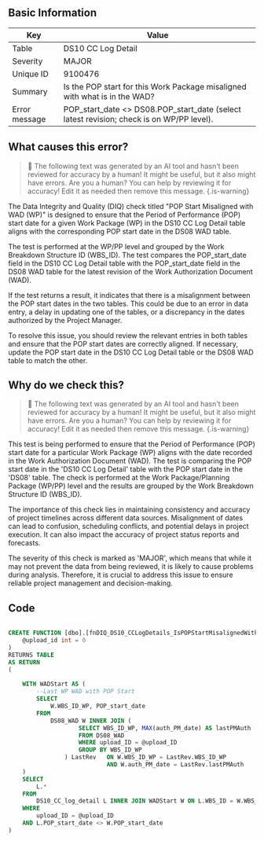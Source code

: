 ## Basic Information
| Key         | Value          |
|-------------|----------------|
| Table       | DS10 CC Log Detail |
| Severity    | MAJOR |
| Unique ID   | 9100476   |
| Summary     | Is the POP start for this Work Package misaligned with what is in the WAD? |
| Error message | POP_start_date <> DS08.POP_start_date (select latest revision; check is on WP/PP level). |

## What causes this error?

> :robot: The following text was generated by an AI tool and hasn't been reviewed for accuracy by a human! It might be useful, but it also might have errors. Are you a human? You can help by reviewing it for accuracy! Edit it as needed then remove this message.
{.is-warning}

The Data Integrity and Quality (DIQ) check titled "POP Start Misaligned with WAD (WP)" is designed to ensure that the Period of Performance (POP) start date for a given Work Package (WP) in the DS10 CC Log Detail table aligns with the corresponding POP start date in the DS08 WAD table. 

The test is performed at the WP/PP level and grouped by the Work Breakdown Structure ID (WBS_ID). The test compares the POP_start_date field in the DS10 CC Log Detail table with the POP_start_date field in the DS08 WAD table for the latest revision of the Work Authorization Document (WAD). 

If the test returns a result, it indicates that there is a misalignment between the POP start dates in the two tables. This could be due to an error in data entry, a delay in updating one of the tables, or a discrepancy in the dates authorized by the Project Manager. 

To resolve this issue, you should review the relevant entries in both tables and ensure that the POP start dates are correctly aligned. If necessary, update the POP start date in the DS10 CC Log Detail table or the DS08 WAD table to match the other.
## Why do we check this?

> :robot: The following text was generated by an AI tool and hasn't been reviewed for accuracy by a human! It might be useful, but it also might have errors. Are you a human? You can help by reviewing it for accuracy! Edit it as needed then remove this message.
{.is-warning}

This test is being performed to ensure that the Period of Performance (POP) start date for a particular Work Package (WP) aligns with the date recorded in the Work Authorization Document (WAD). The test is comparing the POP start date in the 'DS10 CC Log Detail' table with the POP start date in the 'DS08' table. The check is performed at the Work Package/Planning Package (WP/PP) level and the results are grouped by the Work Breakdown Structure ID (WBS_ID).

The importance of this check lies in maintaining consistency and accuracy of project timelines across different data sources. Misalignment of dates can lead to confusion, scheduling conflicts, and potential delays in project execution. It can also impact the accuracy of project status reports and forecasts. 

The severity of this check is marked as 'MAJOR', which means that while it may not prevent the data from being reviewed, it is likely to cause problems during analysis. Therefore, it is crucial to address this issue to ensure reliable project management and decision-making.
## Code

```sql

CREATE FUNCTION [dbo].[fnDIQ_DS10_CCLogDetails_IsPOPStartMisalignedWithDS08WP] (
	@upload_id int = 0
)
RETURNS TABLE
AS RETURN
(
	
	WITH WADStart AS (
		--Last WP WAD with POP Start
		SELECT 
			W.WBS_ID_WP, POP_start_date
		FROM 
			DS08_WAD W INNER JOIN (
					SELECT WBS_ID_WP, MAX(auth_PM_date) AS lastPMAuth
					FROM DS08_WAD
					WHERE upload_ID = @upload_ID
					GROUP BY WBS_ID_WP
				) LastRev 	ON W.WBS_ID_WP = LastRev.WBS_ID_WP 
							AND W.auth_PM_date = LastRev.lastPMAuth
	)
	SELECT 
		L.*
	FROM 
		DS10_CC_log_detail L INNER JOIN WADStart W ON L.WBS_ID = W.WBS_ID_WP
	WHERE 
		upload_ID = @upload_ID
	AND L.POP_start_date <> W.POP_start_date
)
```
